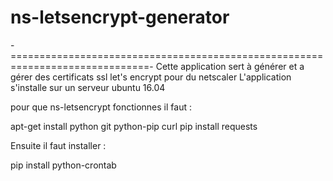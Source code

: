 # ns-letsencrypt-generator
-==============================================================================-
Cette application sert à générer et a gérer des certificats ssl let's encrypt pour du netscaler
L'application s'installe sur un serveur ubuntu 16.04

pour que ns-letsencrypt fonctionnes il faut : 

apt-get install python git python-pip curl
pip install requests

Ensuite il faut installer : 

pip install python-crontab

